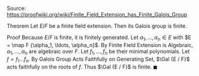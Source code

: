 # 

Source: https://proofwiki.org/wiki/Finite_Field_Extension_has_Finite_Galois_Group

Theorem
Let $E / F$ be a finite field extension.
Then its Galois group is finite.


Proof
Because $E / F$ is finite, it is finitely generated.
Let $\alpha_1, \ldots, \alpha_n \in E$ with $E = \map F {\alpha_1, \ldots, \alpha_n}$.
By Finite Field Extension is Algebraic, $\alpha_1, \ldots, \alpha_n$ are algebraic over $F$.
Let $f_1, \ldots, f_n$ be their minimal polynomials.
Let $f = f_1\dots f_n$.
By Galois Group Acts Faithfully on Generating Set, $\Gal {E / F}$ acts faithfully on the roots of $f$.
Thus $\Gal {E / F}$ is finite.
$\blacksquare$





